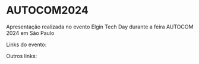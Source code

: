 # AUTOCOM2024
Apresentação realizada no evento Elgin Tech Day durante a feira AUTOCOM 2024 em São Paulo

Links do evento:

Outros links:

